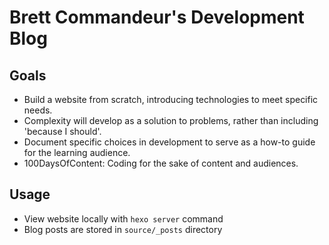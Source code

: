 # Brett Commandeur's Development Blog

## Goals
- Build a website from scratch, introducing technologies to meet specific needs. 
- Complexity will develop as a solution to problems, rather than including 'because I should'. 
- Document specific choices in development to serve as a how-to guide for the learning audience. 
- 100DaysOfContent: Coding for the sake of content and audiences. 

## Usage

- View website locally with `hexo server` command
- Blog posts are stored in `source/_posts` directory
